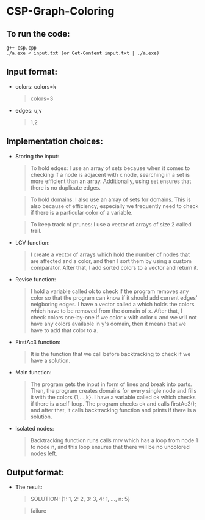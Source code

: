 # CSP-Graph-Coloring
## To run the code:
```
g++ csp.cpp
./a.exe < input.txt (or Get-Content input.txt | ./a.exe)
```
## Input format:
* colors: colors=k
    > colors=3
* edges: u,v
    > 1,2
## Implementation choices:
* Storing the input:
    > To hold edges: I use an array of sets because when it comes to checking if a node is adjacent with x node, searching in a set is more efficient than an array. Additionally, using set ensures that there is no duplicate edges. 

    > To hold domains: I also use an array of sets for domains. This is also because of efficiency, especially we frequently need to check if there is a particular color of a variable. 

    > To keep track of prunes: I use a vector of arrays of size 2 called trail.    
* LCV function:
    > I create a vector of arrays which hold the number of nodes that are affected and a color, and then I sort them by using a custom comparator. After that, I add sorted colors to a vector and return it.
* Revise function:
    > I hold a variable called ok to check if the program removes any color so that the program can know if it should add current edges' neigboring edges. I have a vector called a which holds the colors which have to be removed from the domain of x. After that, I check colors one-by-one if we color x with color u and we will not have any colors available in y's domain, then it means that we have to add that color to a.
* FirstAc3 function: 
    > It is the function that we call before backtracking to check if we have a solution.

* Main function: 
    > The program gets the input in form of lines and break into parts. Then, the program creates domains for every single node and fills it with the colors {1,...,k}. I have a variable called ok which checks if there is a self-loop. The program checks ok and calls firstAc3(); and after that, it calls backtracking function and prints if there is a solution.

* Isolated nodes: 
    > Backtracking function runs calls mrv which has a loop from node 1 to node n, and this loop ensures that there will be no uncolored nodes left. 
## Output format:
* The result:   
    > SOLUTION: {1: 1, 2: 2, 3: 3, 4: 1, ..., n: 5}

    > failure
